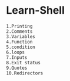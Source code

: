 # Learn-Shell


```text
1.Printing
2.Comments
3.Variables
4.Function
5.condition
6.loops
7.Inputs
8.Exit status
9.Quotes
10.Redirectors
```
